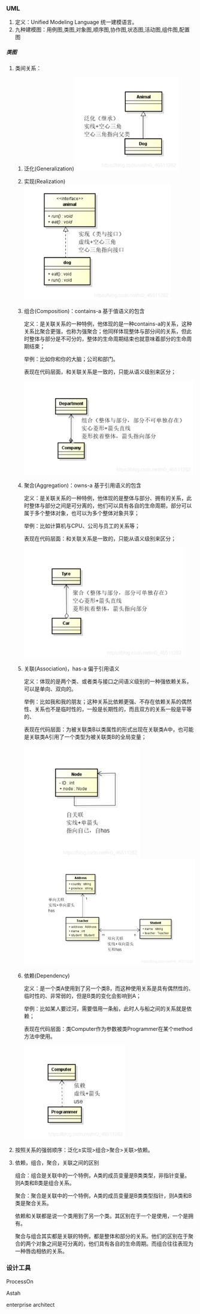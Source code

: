 ### UML

1. 定义：Unified Modeling Language 统一建模语言。
2. 九种建模图：用例图,类图,对象图,顺序图,协作图,状态图,活动图,组件图,配置图

##### 类图

1. 类间关系：

   1. 泛化(Generalization)<img src="images/20210416112605144.png" style="zoom:80%;" />

   2. 实现(Realization)<img src="images/20210416112624206.png" style="zoom:80%;" />

   3. 组合(Composition)：contains-a 基于值语义的包含

      定义：是关联关系的一种特例，他体现的是一种contains-a的关系，这种关系比聚合更强，也称为强聚合；他同样体现整体与部分间的关系，但此时整体与部分是不可分的，整体的生命周期结束也就意味着部分的生命周期结束；

      举例：比如你和你的大脑；公司和部门。

      表现在代码层面，和关联关系是一致的，只能从语义级别来区分；

      <img src="images/20210416112800330.png" alt="在这里插入图片描述" style="zoom: 80%;" />

   4. 聚合(Aggregation)：owns-a 基于引用语义的包含

      定义：是关联关系的一种特例，他体现的是整体与部分、拥有的关系，此时整体与部分之间是可分离的，他们可以具有各自的生命周期，部分可以属于多个整体对象，也可以为多个整体对象共享；

      举例：比如计算机与CPU、公司与员工的关系等；

      表现在代码层面：和关联关系是一致的，只能从语义级别来区分；

      <img src="images/20210416112741225.png" alt="在这里插入图片描述" style="zoom:80%;" />

   5. 关联(Association)，has-a 偏于引用语义

      定义：体现的是两个类、或者类与接口之间语义级别的一种强依赖关系，可以是单向、双向的。

      举例：比如我和我的朋友；这种关系比依赖更强、不存在依赖关系的偶然性、关系也不是临时性的，一般是长期性的，而且双方的关系一般是平等的、

      表现在代码层面：为被关联类B以类属性的形式出现在关联类A中，也可能是关联类A引用了一个类型为被关联类B的全局变量；

      <img src="images/20210416112655999.png" alt="在这里插入图片描述" style="zoom:80%;" />

      <img src="images/20210416112649209.png" alt="在这里插入图片描述" style="zoom:80%;" />

   6. 依赖(Dependency)

      定义：是一个类A使用到了另一个类B，而这种使用关系是具有偶然性的、临时性的、非常弱的，但是B类的变化会影响到A；

      举例：比如某人要过河，需要借用一条船，此时人与船之间的关系就是依赖；

      表现在代码层面：类Computer作为参数被类Programmer在某个method方法中使用。

      <img src="images/20210416112829723.png" alt="在这里插入图片描述" style="zoom:80%;" />

2.  按照关系的强弱顺序：泛化≥实现>组合>聚合>关联>依赖。

3. 依赖，组合，聚合，关联之间的区别

   

   组合：组合是关联中的一个特例，A类的成员变量是B类类型，非指针变量。则A类和B类是组合关系。

   聚合：聚合是关联中的一个特例，A类的成员变量是B类类型指针，则A类和B类是聚合关系。

   依赖和关联都是说一个类用到了另一个类。其区别在于一个是使用，一个是拥有。

   聚合与组合其实都是关联的特例，都是整体和部分的关系。他们的区别在于聚合的两个对象之间是可分离的，他们具有各自的生命周期。而组合往往表现为一种唇齿相依的关系。

### 设计工具

ProcessOn

Astah

enterprise architect
